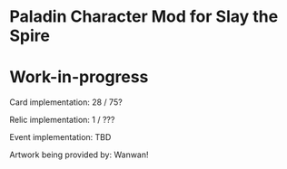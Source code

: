 # Paladin Character Mod for Slay the Spire
# Work-in-progress

Card implementation: 28 / 75?

Relic implementation: 1 / ???

Event implementation: TBD

Artwork being provided by: Wanwan!